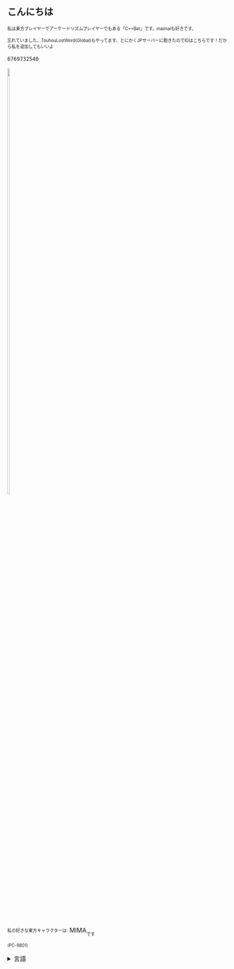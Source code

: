 ## こんにちは
<sub><sup>私は東方プレイヤーでアーケードリズムプレイヤーでもある「C++Bat」です。maimaiも好きです。</sup></sub>

<sub><sub>忘れていました、TouhouLostWord(Global)もやってます、とにかくJPサーバーに飽きたのでIDはこちらです！だから私を追加してもいいよ</sub></sub>

```
6769732540
```
<img src="https://cdn.discordapp.com/emojis/940075136525139998.png" width=10% height=50%>

<sub><sup>私の好きな東方キャラクターは:</sup></sub>
 MIMA<sub><sub>です</sub></sub> 

<sub><sup>(PC-9801)</sup></sub>

<details>
<summary> <b></b>言語</summary>
   
> [ENGLISH](https://github.com/cirnoLover/CirnoLover/blob/main/English.md)

